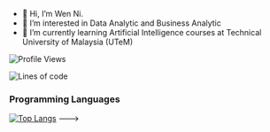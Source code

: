 - 👋 Hi, I’m Wen Ni.
- 👀 I’m interested in Data Analytic and Business Analytic
- 🌱 I’m currently learning Artificial Intelligence courses at Technical University of Malaysia (UTeM)

<!--## Stats

![Anurag's GitHub stats](https://github-readme-stats.vercel.app/api?username=Wennilim&count_private=true&show_icons=true&theme=gruvbox)

<!--START_SECTION:waka-->
![Profile Views](http://img.shields.io/badge/Profile%20Views-1-blue)

![Lines of code](https://img.shields.io/badge/From%20Hello%20World%20I%27ve%20Written-1%20Million%20lines%20of%20code-blue)



### Programming Languages


[![Top Langs](https://github-readme-stats.vercel.app/api/top-langs/?username=Wennilim&layout=compact)](https://github.com/anuraghazra/github-readme-stats)
--->

<!---
Wennilim/Wennilim is a ✨ special ✨ repository because its `README.md` (this file) appears on your GitHub profile.
You can click the Preview link to take a look at your changes.
--->
